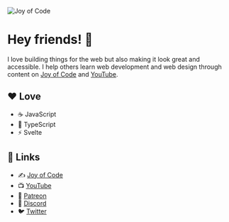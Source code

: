 ![Joy of Code](https://i.imgur.com/TVjNeM1.png)

# Hey friends! 👋

I love building things for the web but also making it look great and accessible. I help others learn web development and web design through content on [Joy of Code](https://joyofcode.xyz/) and [YouTube](https://www.youtube.com/joyofcodedev).

## ❤️ Love

- ☕️ JavaScript
- 📜 TypeScript
- ⚡️ Svelte

## 🔗 Links

- ✍️ [Joy of Code](https://joyofcode.xyz/)
- 📺️ [YouTube](https://www.youtube.com/joyofcodedev)
- 🔴 [Patreon](https://www.patreon.com/joyofcode)
- 💬 [Discord](https://joyofcode.xyz/invite)
- 🐦️ [Twitter](https://twitter.com/joyofcodedev)
